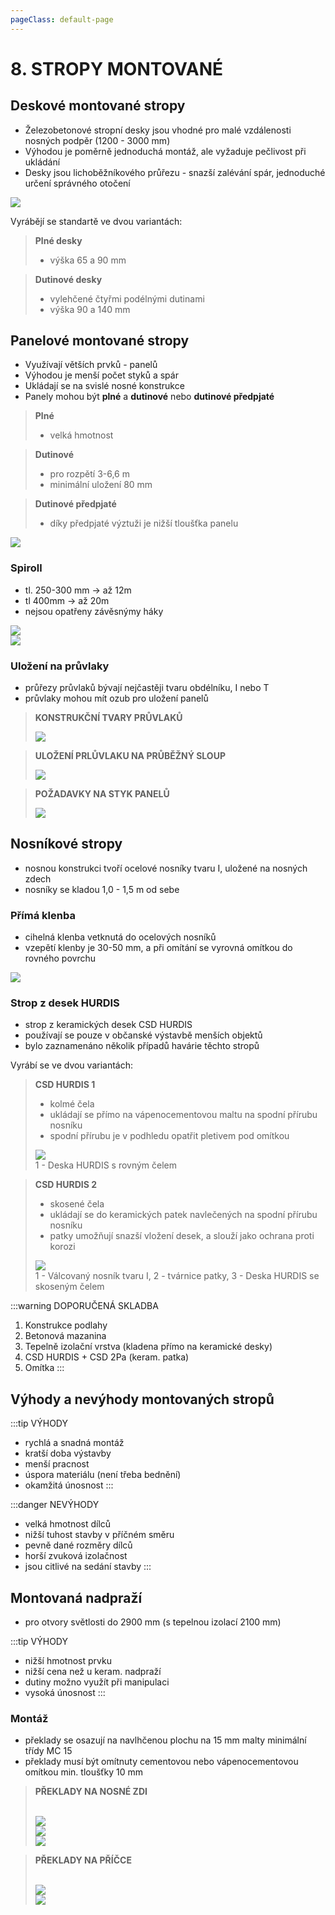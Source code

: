 ```yaml
---
pageClass: default-page
---
```


# 8. STROPY MONTOVANÉ

## Deskové montované stropy

- Železobetonové stropní desky jsou vhodné pro malé vzdálenosti nosných podpěr (1200 - 3000 mm)
- Výhodou je poměrně jednoduchá montáž, ale vyžaduje pečlivost při ukládání
- Desky jsou lichoběžníkového průřezu - snazší zalévání spár, jednoduché určení správného otočení

<img class="centered_image" src="/images/pos/8/desky.jpg" />

Vyrábějí se standartě ve dvou variantách:

> **Plné desky**
>
> - výška 65 a 90 mm

> **Dutinové desky**
>
> - vylehčené čtyřmi podélnými dutinami
> - výška 90 a 140 mm

## Panelové montované stropy

- Využívají větších prvků - panelů
- Výhodou je menší počet styků a spár
- Ukládají se na svislé nosné konstrukce
- Panely mohou být **plné** a **dutinové** nebo **dutinové předpjaté**

> **Plné**
>
> - velká hmotnost

> **Dutinové**
>
> - pro rozpětí 3-6,6 m
> - minimální uložení 80 mm

> **Dutinové předpjaté**
>
> - díky předpjaté výztuži je nižší tloušťka panelu

<img class="centered_image" src="/images/pos/8/panely.jpg" />

### Spiroll

- tl. 250-300 mm → až 12m
- tl 400mm → až 20m
- nejsou opatřeny závěsnýmy háky

<img class="centered_image" src="/images/pos/8/spiroll1.jpg" />
<br>
<img class="centered_image" src="/images/pos/8/spiroll2.jpg" />

### Uložení na průvlaky

- průřezy průvlaků bývají nejčastěji tvaru obdélníku, I nebo T
- průvlaky mohou mít ozub pro uložení panelů

> **KONSTRUKČNÍ TVARY PRŮVLAKŮ**
>
><img class="centered_image" src="/images/pos/8/pruvlak1.jpg" />

> **ULOŽENÍ PRLŮVLAKU NA PRŮBĚŽNÝ SLOUP**
>
> <img class="centered_image" src="/images/pos/8/pruvlak2.jpg" />

> **POŽADAVKY NA STYK PANELŮ**
>
> <img class="centered_image" src="/images/pos/8/pruvlak3.jpg" />

## Nosníkové stropy

- nosnou konstrukci tvoří ocelové nosníky tvaru I, uložené na nosných zdech
- nosníky se kladou 1,0 - 1,5 m od sebe

### Přímá klenba

- cihelná klenba vetknutá do ocelových nosníků
- vzepětí klenby je 30-50 mm, a při omítání se vyrovná omítkou do rovného povrchu

<img class="centered_image" src="/images/pos/8/prima_klenba.jpg" />

### Strop z desek HURDIS

- strop z keramických desek CSD HURDIS
- používají se pouze v občanské výstavbě menších objektů
- bylo zaznamenáno několik případů havárie těchto stropů

Vyrábí se ve dvou variantách:

> **CSD HURDIS 1**
>
> - kolmé čela
> - ukládají se přímo na vápenocementovou maltu na spodní přírubu nosníku
> - spodní přírubu je v podhledu opatřit pletivem pod omítkou
>
> <img class="centered_image" src="/images/pos/8/hurdis1.jpg" />
> <br>
> 1 - Deska HURDIS s rovným čelem

> **CSD HURDIS 2**
>
> - skosené čela
> - ukládají se do keramických patek navlečených na spodní přírubu nosníku
> - patky umožňují snazší vložení desek, a slouží jako ochrana proti korozi
>
> <img class="centered_image" src="/images/pos/8/hurdis2.jpg" />
> <br>
> 1 - Válcovaný nosník tvaru I, 2 - tvárnice patky, 3 - Deska HURDIS se skoseným čelem

:::warning DOPORUČENÁ SKLADBA

1. Konstrukce podlahy
2. Betonová mazanina
3. Tepelně izolační vrstva (kladena přímo na keramické desky)
4. CSD HURDIS + CSD 2Pa (keram. patka)
5. Omítka
   :::

## Výhody a nevýhody montovaných stropů

:::tip VÝHODY

- rychlá a snadná montáž
- kratší doba výstavby
- menší pracnost
- úspora materiálu (není třeba bednění)
- okamžitá únosnost
  :::

:::danger NEVÝHODY

- velká hmotnost dílců
- nižší tuhost stavby v příčném směru
- pevně dané rozměry dílců
- horší zvuková izolačnost
- jsou citlivé na sedání stavby
  :::

## Montovaná nadpraží

- pro otvory světlosti do 2900 mm (s tepelnou izolací 2100 mm)

:::tip VÝHODY

- nižší hmotnost prvku
- nižší cena než u keram. nadpraží
- dutiny možno využít při manipulaci
- vysoká únosnost
  :::

### Montáž

- překlady se osazují na navlhčenou plochu na 15 mm malty minimální třídy MC 15
- překlady musí být omítnuty cementovou nebo vápenocementovou omítkou min. tloušťky 10 mm

> **PŘEKLADY NA NOSNÉ ZDI**
>
> <br>
> <img class="centered_image" src="/images/pos/8/preklad_nosne.jpg" />
> <br>
> <img class="centered_image" src="/images/pos/8/preklad_nosne1.jpg" />
> <br>
> <img class="centered_image" src="/images/pos/8/preklad_nosne2.jpg" />

> **PŘEKLADY NA PŘÍČCE**
>
> <br>
> <img class="centered_image" src="/images/pos/8/preklad_pricky.jpg" />
> <br>
> <img class="centered_image" src="/images/pos/8/preklad_pricky1.jpg" />
